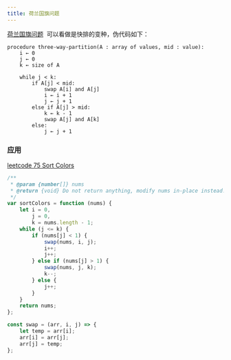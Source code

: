 ```yaml
---
title: 荷兰国旗问题
---
```


[荷兰国旗问题](https://en.wikipedia.org/wiki/Dutch_national_flag_problem)  可以看做是快排的变种，伪代码如下：

```basic
procedure three-way-partition(A : array of values, mid : value):
    i ← 0
    j ← 0
    k ← size of A

    while j < k:
        if A[j] < mid:
            swap A[i] and A[j]
            i ← i + 1
            j ← j + 1
        else if A[j] > mid:
            k ← k - 1
            swap A[j] and A[k]
        else:
            j ← j + 1
```

### 应用

[leetcode 75 Sort Colors](https://leetcode.com/problems/sort-colors/submissions/)

```javascript
/**
 * @param {number[]} nums
 * @return {void} Do not return anything, modify nums in-place instead.
 */
var sortColors = function (nums) {
    let i = 0,
        j = 0,
        k = nums.length - 1;
    while (j <= k) {
        if (nums[j] < 1) {
            swap(nums, i, j);
            i++;
            j++;
        } else if (nums[j] > 1) {
            swap(nums, j, k);
            k--;
        } else {
            j++;
        }
    }
    return nums;
};

const swap = (arr, i, j) => {
    let temp = arr[i];
    arr[i] = arr[j];
    arr[j] = temp;
};
```

